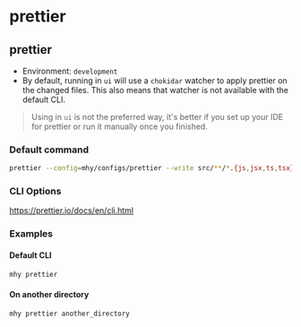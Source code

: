 # prettier

## prettier

- Environment: `development`
- By default, running in `ui` will use a `chokidar` watcher to apply prettier on the changed files. This also means that watcher is not available with the default CLI.

> Using in `ui` is not the preferred way, it's better if you set up your IDE for prettier or run it manually once you finished.

### Default command
```bash
prettier --config=mhy/configs/prettier --write src/**/*.{js,jsx,ts,tsx}
```

### CLI Options
https://prettier.io/docs/en/cli.html

### Examples

#### Default CLI
```bash
mhy prettier
```

#### On another directory
```bash
mhy prettier another_directory
```



